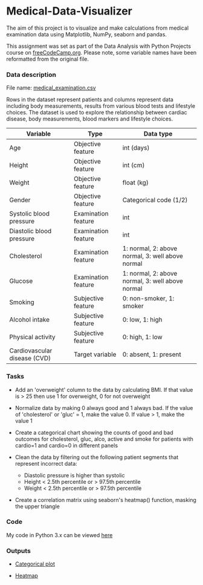 # Medical-Data-Visualizer

The aim of this project is to visualize and make calculations from medical examination data using Matplotlib, NumPy, seaborn and pandas. 

This assignment was set as part of the Data Analysis with Python Projects course on [freeCodeCamp.org](https://www.freecodecamp.org/learn/data-analysis-with-python/data-analysis-with-python-projects/medical-data-visualizer). Please note, some variable names have been reformatted from the original file.

### Data description

File name: [medical_examination.csv](https://github.com/agolikova/Medical-Data-Visualizer/blob/main/medical_examination.csv)

Rows in the dataset represent patients and columns represent data including body measurements, results from various blood tests and lifestyle choices. The dataset is used to explore the relationship between cardiac disease, body measurements, blood markers and lifestyle choices.

|Variable|Type|Data type|
|-------|-------------|----------|
|Age|Objective feature|int (days)|
|Height|Objective feature|int (cm)|
|Weight|Objective feature|float (kg)|
|Gender|Objective feature|Categorical code (1/2)|
|Systolic blood pressure|Examination feature|int|
|Diastolic blood pressure|Examination feature|int|
|Cholesterol|Examination feature|1: normal, 2: above normal, 3: well above normal|
|Glucose|Examination feature|1: normal, 2: above normal, 3: well above normal|
|Smoking|Subjective feature|0: non-smoker, 1: smoker|
|Alcohol intake|Subjective feature|0: low, 1: high|
|Physical activity|Subjective feature|0: high, 1: low|
|Cardiovascular disease (CVD)|Target variable|0: absent, 1: present|

### Tasks

* Add an 'overweight' column to the data by calculating BMI. If that value is > 25 then use 1 for overweight, 0 for not overweight
* Normalize data by making 0 always good and 1 always bad. If the value of 'cholesterol' or 'gluc' = 1, make the value 0. If value > 1, make the value 1
* Create a categorical chart showing the counts of good and bad outcomes for cholesterol, gluc, alco, active and smoke for patients with cardio=1 and cardio=0 in different panels

* Clean the data by filtering out the following patient segments that represent incorrect data:
  * Diastolic pressure is higher than systolic
  * Height < 2.5th percentile or > 97.5th percentile
  * Weight < 2.5th percentile or > 97.5th percentile
  
* Create a correlation matrix using seaborn's heatmap() function, masking the upper triangle

### Code

My code in Python 3.x can be viewed [here](https://github.com/agolikova/Medical-Data-Visualizer/blob/main/Medical%20Data%20Visualizer.py)

### Outputs

* [Categorical plot](https://github.com/agolikova/Medical-Data-Visualizer/blob/main/catplot.png)

* [Heatmap](https://github.com/agolikova/Medical-Data-Visualizer/blob/main/heatmap.png)

